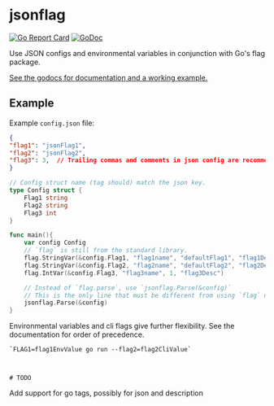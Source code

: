 # jsonflag

[![Go Report Card](https://goreportcard.com/badge/github.com/zamicol/jsonflag)](https://goreportcard.com/report/github.com/zamicol/jsonflag)
[![GoDoc](https://godoc.org/github.com/zamicol/jsonflag?status.svg)](https://godoc.org/github.com/zamicol/jsonflag)


Use JSON configs and environmental variables in conjunction with Go's flag package.

[See the godocs for documentation and a working example.](https://godoc.org/github.com/zamicol/jsonflag)


## Example
Example `config.json` file:
```json
{
"flag1": "jsonFlag1",
"flag2": "jsonFlag2",
"flag3": 3,  // Trailing commas and comments in json config are recommended.  
}
```

```go
// Config struct name (tag should) match the json key.  
type Config struct {
	Flag1 string
	Flag2 string
	Flag3 int
}

func main(){
	var config Config
	// `flag` is still from the standard library.
	flag.StringVar(&config.Flag1, "flag1name", "defaultFlag1", "flag1Desc")
	flag.StringVar(&config.Flag2, "flag2name", "defaultFlag2", "flag2Desc")
	flag.IntVar(&config.Flag3, "flag3name", 1, "flag3Desc")

	// Instead of `flag.parse`, use `jsonflag.Parse(&config)`
	// This is the only line that must be different from using `flag` normally.  
	jsonflag.Parse(&config)
}
```


Environmental variables and cli flags give further flexibility.  See the documentation for order of precedence.  

	`FLAG1=flag1EnvValue go run --flag2=flag2CliValue`



	# TODO
Add support for go tags, possibly for json and description
